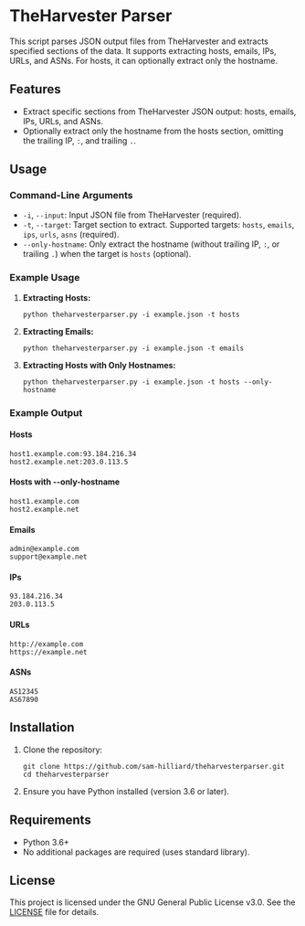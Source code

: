 # TheHarvester Parser

This script parses JSON output files from TheHarvester and extracts specified sections of the data. It supports extracting hosts, emails, IPs, URLs, and ASNs. For hosts, it can optionally extract only the hostname.

## Features

- Extract specific sections from TheHarvester JSON output: hosts, emails, IPs, URLs, and ASNs.
- Optionally extract only the hostname from the hosts section, omitting the trailing IP, `:`, and trailing `.`.

## Usage

### Command-Line Arguments

- `-i`, `--input`: Input JSON file from TheHarvester (required).
- `-t`, `--target`: Target section to extract. Supported targets: `hosts`, `emails`, `ips`, `urls`, `asns` (required).
- `--only-hostname`: Only extract the hostname (without trailing IP, `:`, or trailing `.`) when the target is `hosts` (optional).

### Example Usage

1. **Extracting Hosts:**

    ```
    python theharvesterparser.py -i example.json -t hosts
    ```

2. **Extracting Emails:**

    ```
    python theharvesterparser.py -i example.json -t emails
    ```

3. **Extracting Hosts with Only Hostnames:**

    ```
    python theharvesterparser.py -i example.json -t hosts --only-hostname
    ```

### Example Output

#### Hosts
```
host1.example.com:93.184.216.34
host2.example.net:203.0.113.5
```

#### Hosts with --only-hostname
```
host1.example.com
host2.example.net
```

#### Emails
```
admin@example.com
support@example.net
```

#### IPs
```
93.184.216.34
203.0.113.5
```

#### URLs
```
http://example.com
https://example.net
```

#### ASNs
```
AS12345
AS67890
```

## Installation

1. Clone the repository:

    ```
    git clone https://github.com/sam-hilliard/theharvesterparser.git
    cd theharvesterparser
    ```

2. Ensure you have Python installed (version 3.6 or later).

## Requirements

- Python 3.6+
- No additional packages are required (uses standard library).

## License

This project is licensed under the GNU General Public License v3.0. See the [LICENSE](LICENSE) file for details.
